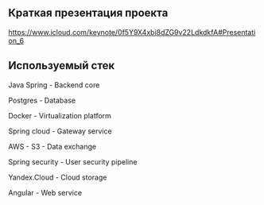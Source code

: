 ## Краткая презентация проекта 
https://www.icloud.com/keynote/0f5Y9X4xbi8dZG9v22LdkdkfA#Presentation_6

## Используемый стек
Java Spring - Backend core

Postgres - Database

Docker - Virtualization platform

Spring cloud - Gateway service

AWS - S3 - Data exchange 

Spring security - User security pipeline

Yandex.Cloud - Cloud storage

Angular - Web service

